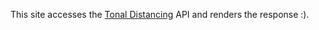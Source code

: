This site accesses the [Tonal Distancing](https://github.com/ideopunk/tonal-distancing) API and renders the response :).
